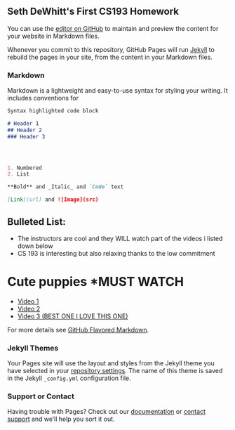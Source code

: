 ## Seth DeWhitt's First CS193 Homework

You can use the [editor on GitHub](https://github.com/kalutes/CS193_Fall18_Lab1/edit/master/index.md) to maintain and preview the content for your website in Markdown files.

Whenever you commit to this repository, GitHub Pages will run [Jekyll](https://jekyllrb.com/) to rebuild the pages in your site, from the content in your Markdown files.

### Markdown

Markdown is a lightweight and easy-to-use syntax for styling your writing. It includes conventions for

```markdown
Syntax highlighted code block

# Header 1
## Header 2
### Header 3




1. Numbered
2. List

**Bold** and _Italic_ and `Code` text

[Link](url) and ![Image](src)
```
## Bulleted List:
- The instructors are cool and they WILL watch part of the videos i listed down below
- CS 193 is interesting but also relaxing thanks to the low commitment
  
# Cute puppies *MUST WATCH
- [Video 1](https://www.youtube.com/watch?v=sUlNXGYishE&pp=ygUMY3V0ZSBwdXBwaWVz) 
- [Video 2](https://www.youtube.com/watch?v=uYJQIKAVBw8&pp=ygUMY3V0ZSBwdXBwaWVz)
- [Video 3 (BEST ONE I LOVE THIS ONE)](https://www.youtube.com/watch?v=dQw4w9WgXcQ&pp=ygUXbmV2ZXIgZ29ubmEgZ2l2ZSB5b3UgdXA%3D)

For more details see [GitHub Flavored Markdown](https://guides.github.com/features/mastering-markdown/).

### Jekyll Themes

Your Pages site will use the layout and styles from the Jekyll theme you have selected in your [repository settings](https://github.com/kalutes/CS193_Fall18_Lab1/settings). The name of this theme is saved in the Jekyll `_config.yml` configuration file.

### Support or Contact

Having trouble with Pages? Check out our [documentation](https://help.github.com/categories/github-pages-basics/) or [contact support](https://github.com/contact) and we’ll help you sort it out.
